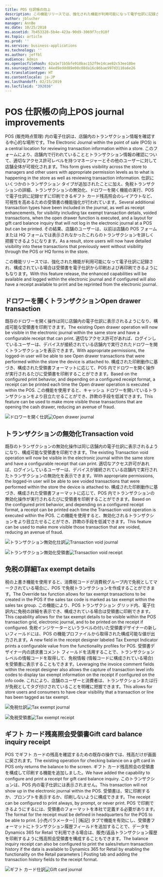 ```yaml
---
title: POS 仕訳帳の向上
description: この機能リリースでは、強化された機能が利用可能になって電子仕訳に記録され、構成されている場合は受領書を電子仕訳から印刷および再印刷できるようにもなります。
author: jblucher
manager: AnnBe
ms.date: 10/25/2018
ms.assetid: 7b453328-5b4e-423a-90d9-3069f7cc918f
ms.topic: article
ms.prod: ''
ms.service: business-applications
ms.technology: ''
ms.author: jeffbl
audience: Admin
ms.openlocfilehash: 62a1e71b5bfe910bac152f9e14cae82c53ee10be
ms.sourcegitcommit: 44ed9eddd89e00c08da16c86bae997d3110a6e26
ms.translationtype: HT
ms.contentlocale: ja-JP
ms.lasthandoff: 02/15/2019
ms.locfileid: "392036"
---
```

# <a name="pos-journal-improvements"></a><span data-ttu-id="66b9e-103">POS 仕訳帳の向上</span><span class="sxs-lookup"><span data-stu-id="66b9e-103">POS journal improvements</span></span>


<span data-ttu-id="66b9e-104">POS (販売時点管理) 内の電子仕訳は、店舗内のトランザクション情報を確認する中心的な場所です。</span><span class="sxs-lookup"><span data-stu-id="66b9e-104">The Electronic Journal within the point of sale (POS) is a central location for reviewing transaction information within a store.</span></span> <span data-ttu-id="66b9e-105">このフォームにより、店舗内で行われていることとトランザクション情報の確認について、適切なアクセス許可レベルを持つマネージャーとその他のユーザーに対して店舗全体が可視化されます。</span><span class="sxs-lookup"><span data-stu-id="66b9e-105">This form gives visibility across the store to managers and other users with appropriate permission levels as to what is happening in the store as well as reviewing transaction information.</span></span> <span data-ttu-id="66b9e-106">仕訳にいくつかのトランザクション タイプが追加されたことに加え、免税トランザクションの詳細、トランザクションの無効化、ドロワーを開く機能の実行、POS で電子仕訳に記録せずに印刷できるギフト カード残高照会のレイアウトなど、可視性を高めるための受領書の機能強化が行われています。</span><span class="sxs-lookup"><span data-stu-id="66b9e-106">Several additional transaction types have been included in the journal, as well as receipt enhancements, for visibility including tax exempt transaction details, voided transactions, when the open drawer function is executed, and a layout for gift card balance inquiry that will not log in the electronic journal at a POS but can be printed.</span></span> <span data-ttu-id="66b9e-107">その結果、店舗のユーザーは、以前は店舗の POS フォームまたは HQ フォームでは表示されなかったこれらのトランザクションを詳しく把握できるようになります。</span><span class="sxs-lookup"><span data-stu-id="66b9e-107">As a result, store users will now have detailed visibility into these transactions that previously went without visibility through the POS or HQ forms in the store.</span></span> 

<span data-ttu-id="66b9e-108">この機能リリースでは、強化された機能が利用可能になって電子仕訳に記録され、構成されている場合は受領書を電子仕訳から印刷および再印刷できるようにもなります。</span><span class="sxs-lookup"><span data-stu-id="66b9e-108">With this feature release, the enhanced capabilities will be available and logged within the electronic journal and if configured will also have a receipt available to print and be reprinted from the electronic journal.</span></span>

## <a name="open-drawer-transaction"></a><span data-ttu-id="66b9e-109">ドロワーを開くトランザクション</span><span class="sxs-lookup"><span data-stu-id="66b9e-109">Open drawer transaction</span></span>

<span data-ttu-id="66b9e-110">既存のドロワーを開く操作は同じ店舗内の電子仕訳に表示されるようになり、構成可能な受領書を印刷できます。</span><span class="sxs-lookup"><span data-stu-id="66b9e-110">The existing Open drawer operation will now be visible in the electronic journal within the same store and have a configurable receipt that can print.</span></span> <span data-ttu-id="66b9e-111">適切なアクセス許可があれば、ログインしているユーザーは、デバイスが接続されている店舗内で実行されたドロワーを開くトランザクションを表示できます。</span><span class="sxs-lookup"><span data-stu-id="66b9e-111">With appropriate permissions, the logged-in user will be able to see Open drawer transactions that were performed within the store the device is attached to.</span></span> <span data-ttu-id="66b9e-112">構成された印刷動作に基づき、構成された受領書フォーマットに応じて、POS 内でドロワーを開く操作が実行されるたびに受領書を印刷することができます。</span><span class="sxs-lookup"><span data-stu-id="66b9e-112">Based on the configured print behavior, and depending on a configured receipt format, a receipt can be printed each time the Open drawer operation is executed within the POS.</span></span> <span data-ttu-id="66b9e-113">この機能を使用すると、キャッシュ ドロワーを開いているトランザクションをより目立たせることができ、詐欺の手段を低減できます。</span><span class="sxs-lookup"><span data-stu-id="66b9e-113">This feature can be used to make more visible those transactions that are opening the cash drawer, reducing an avenue of fraud.</span></span> 

<span data-ttu-id="66b9e-114">![ドロワーを開く仕訳](../../media/journal1.png "ドロワーを開く仕訳")</span><span class="sxs-lookup"><span data-stu-id="66b9e-114">![Open drawer journal](../../media/journal1.png "Open drawer journal")</span></span>


## <a name="transaction-void"></a><span data-ttu-id="66b9e-115">トランザクションの無効化</span><span class="sxs-lookup"><span data-stu-id="66b9e-115">Transaction void</span></span>

<span data-ttu-id="66b9e-116">既存のトランザクションの無効化操作は同じ店舗内の電子仕訳に表示されるようになり、構成可能な受領書を印刷できます。</span><span class="sxs-lookup"><span data-stu-id="66b9e-116">The existing Transaction void operation will now be visible in the electronic journal within the same store and have a configurable receipt that can print.</span></span> <span data-ttu-id="66b9e-117">適切なアクセス許可があれば、ログインしているユーザーは、デバイスが接続されている店舗内で実行されたトランザクションの無効化を表示できます。</span><span class="sxs-lookup"><span data-stu-id="66b9e-117">With appropriate permissions, the logged-in user will be able to see voided transactions that were performed within the store the device is attached to.</span></span> <span data-ttu-id="66b9e-118">構成された印刷動作に基づき、構成された受領書フォーマットに応じて、POS 内でトランザクションの無効化操作が実行されるたびに受領書を印刷することができます。</span><span class="sxs-lookup"><span data-stu-id="66b9e-118">Based on the configured print behavior, and depending on a configured receipt format, a receipt can be printed each time the Transaction void operation is executed within the POS.</span></span> <span data-ttu-id="66b9e-119">この機能を使用すると、無効化されるトランザクションをより目立たせることができ、詐欺の手段を低減できます。</span><span class="sxs-lookup"><span data-stu-id="66b9e-119">This feature can be used to make more visible those transaction that are voided, reducing an avenue of fraud.</span></span>

<span data-ttu-id="66b9e-120">![トランザクション無効化仕訳](../../media/journal3.png "トランザクション無効化仕訳")</span><span class="sxs-lookup"><span data-stu-id="66b9e-120">![Transaction void journal](../../media/journal3.png "Transaction void journal")</span></span>

<span data-ttu-id="66b9e-121">![トランザクション無効化受領書](../../media/journal4.png "トランザクション無効化受領書")</span><span class="sxs-lookup"><span data-stu-id="66b9e-121">![Transaction void receipt](../../media/journal4.png "Transaction void receipt")</span></span>

## <a name="tax-exempt-details"></a><span data-ttu-id="66b9e-122">免税の詳細</span><span class="sxs-lookup"><span data-stu-id="66b9e-122">Tax exempt details</span></span>

<span data-ttu-id="66b9e-123">税の上書き機能を使用すると、消費税コードが消費税グループ内で免税としてマークされている場合に、POS で免税トランザクションを作成することができます。</span><span class="sxs-lookup"><span data-stu-id="66b9e-123">The Override tax function allows for tax exempt transactions to be created in the POS if the sales tax code is marked as tax exempt within the sales tax group.</span></span> <span data-ttu-id="66b9e-124">この機能により、POS トランザクション グリッド内、電子仕訳内に免税の詳細を表示でき、構成されている場合は受領書に印刷できます。</span><span class="sxs-lookup"><span data-stu-id="66b9e-124">This capability allows for the tax exempt details to be visible within the POS transaction grid, electronic journal, and to be printed on the receipt if configured.</span></span> <span data-ttu-id="66b9e-125">免税インジケーターというラベルの付いた受領書デザイナーの新しいフィールドには、POS の機能プロファイルから取得された構成可能な値が出力されます。</span><span class="sxs-lookup"><span data-stu-id="66b9e-125">A new field in the receipt designer labeled Tax Exempt Indicator prints a configurable value from the functionality profiles for POS.</span></span> <span data-ttu-id="66b9e-126">受領書デザイナー内の請求書コメント フィールドを活用することで、トランザクション レベルの情報コードを取得して、免税情報 (情報コードに構成されている場合) を受領書に表示することもできます。</span><span class="sxs-lookup"><span data-stu-id="66b9e-126">Leveraging the invoice comment fields within the receipt designer also allows the capture of transaction level info codes to display tax exempt information on the receipt if configured on the info code.</span></span> <span data-ttu-id="66b9e-127">これにより、店舗のユーザーと消費者は、トランザクションまたは行が免税としてタグ付けされていることを明確に把握できます。</span><span class="sxs-lookup"><span data-stu-id="66b9e-127">This allows for store users and consumers to have clear visibility that a transaction or line has been tagged as tax exempt.</span></span> 

<span data-ttu-id="66b9e-128">![免税仕訳](../../media/journal5.png "免税仕訳")</span><span class="sxs-lookup"><span data-stu-id="66b9e-128">![Tax exempt journal](../../media/journal5.png "Tax exempt journal")</span></span>

<span data-ttu-id="66b9e-129">![免税受領書](../../media/journal6.png "免税受領書")</span><span class="sxs-lookup"><span data-stu-id="66b9e-129">![Tax exempt receipt](../../media/journal6.png "Tax exempt receipt")</span></span>

## <a name="gift-card-balance-inquiry-receipt"></a><span data-ttu-id="66b9e-130">ギフト カード残高照会受領書</span><span class="sxs-lookup"><span data-stu-id="66b9e-130">Gift card balance inquiry receipt</span></span>

<span data-ttu-id="66b9e-131">POS でギフト カードの残高を確認するための既存の操作では、残高だけが画面に戻されます。</span><span class="sxs-lookup"><span data-stu-id="66b9e-131">The existing operation for checking balance on a gift card in POS only returns the balance to the screen.</span></span> <span data-ttu-id="66b9e-132">ギフト カード残高照会の受領書を構成して印刷する機能を追加しました。</span><span class="sxs-lookup"><span data-stu-id="66b9e-132">We have added the capability to configure and print a receipt for gift card balance inquiry.</span></span> <span data-ttu-id="66b9e-133">このトランザクションは、POS 内の電子仕訳には表示されません。</span><span class="sxs-lookup"><span data-stu-id="66b9e-133">This transaction will not show up in the electronic journal within the POS.</span></span> <span data-ttu-id="66b9e-134">受領書は、常に印刷するか、プロンプトを表示するか、印刷しないように構成できます。</span><span class="sxs-lookup"><span data-stu-id="66b9e-134">The receipt can be configured to print always, by prompt, or never print.</span></span> <span data-ttu-id="66b9e-135">POS で印刷できるようにするには、受領書のフォーマットを本社で定義する必要があります。</span><span class="sxs-lookup"><span data-stu-id="66b9e-135">The format for the receipt must be defined in headquarters for the POS to be able to print.</span></span> <span data-ttu-id="66b9e-136">[小売パラメーター] | [転記] タブで機能を有効にし、受領書フォーマットにトランザクション履歴フィールドを追加することで、データを Dynamics 365 for Retail で利用できる場合は、販売/返品トランザクション履歴を印刷するように残高照会受領書を構成することもできます。</span><span class="sxs-lookup"><span data-stu-id="66b9e-136">The balance inquiry receipt can also be configured to print the sales/return transaction history if the data is available to Dynamics 365 for Retail by enabling the functionality on the Retail parameters | Posting tab and adding the transaction history fields to the receipt format.</span></span> 

<span data-ttu-id="66b9e-137">![ギフト カード仕訳](../../media/journal7.png "ギフト カード仕訳")</span><span class="sxs-lookup"><span data-stu-id="66b9e-137">![Gift card journal](../../media/journal7.png "Gift card journal")</span></span>

